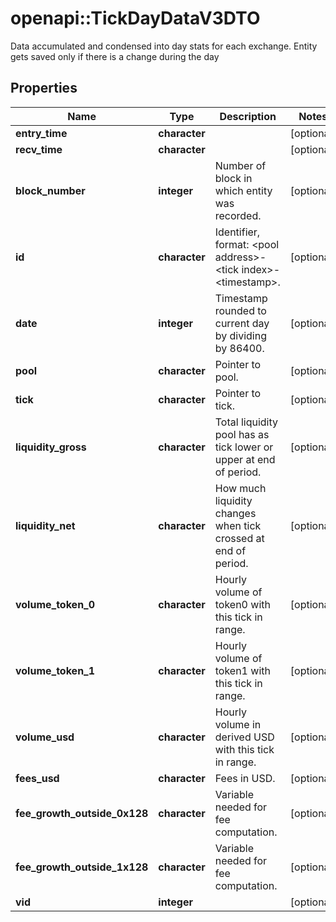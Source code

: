 # openapi::TickDayDataV3DTO

Data accumulated and condensed into day stats for each exchange. Entity gets saved only if there is a change during the day

## Properties
Name | Type | Description | Notes
------------ | ------------- | ------------- | -------------
**entry_time** | **character** |  | [optional] 
**recv_time** | **character** |  | [optional] 
**block_number** | **integer** | Number of block in which entity was recorded. | [optional] 
**id** | **character** | Identifier, format: &lt;pool address&gt;-&lt;tick index&gt;-&lt;timestamp&gt;. | [optional] 
**date** | **integer** | Timestamp rounded to current day by dividing by 86400. | [optional] 
**pool** | **character** | Pointer to pool. | [optional] 
**tick** | **character** | Pointer to tick. | [optional] 
**liquidity_gross** | **character** | Total liquidity pool has as tick lower or upper at end of period. | [optional] 
**liquidity_net** | **character** | How much liquidity changes when tick crossed at end of period. | [optional] 
**volume_token_0** | **character** | Hourly volume of token0 with this tick in range. | [optional] 
**volume_token_1** | **character** | Hourly volume of token1 with this tick in range. | [optional] 
**volume_usd** | **character** | Hourly volume in derived USD with this tick in range. | [optional] 
**fees_usd** | **character** | Fees in USD. | [optional] 
**fee_growth_outside_0x128** | **character** | Variable needed for fee computation. | [optional] 
**fee_growth_outside_1x128** | **character** | Variable needed for fee computation. | [optional] 
**vid** | **integer** |  | [optional] 


